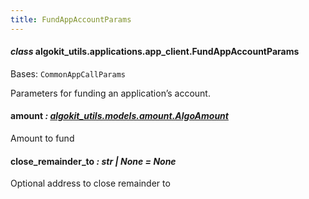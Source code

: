 ```yaml
---
title: FundAppAccountParams
---
```

#### *class* algokit_utils.applications.app_client.FundAppAccountParams

Bases: `CommonAppCallParams`

Parameters for funding an application’s account.

#### amount *: [algokit_utils.models.amount.AlgoAmount](/reference/algokit-utils-py/api/docs/markdown/autoapi/algokit_utils/models/amount/algoamount/#algokit_utils.models.amount.AlgoAmount)*

Amount to fund

#### close_remainder_to *: str | None* *= None*

Optional address to close remainder to